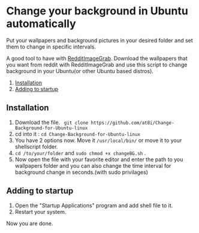 # Change your background in Ubuntu automatically #
Put your wallpapers and background pictures in your desired folder and set them to change in
specific intervals.

A good tool to have with [RedditImageGrab](https://github.com/HoverHell/RedditImageGrab).
Download the wallpapers that you want from reddit with RedditImageGrab and use this script
to change background in your Ubuntu(or other Ubuntu based distros).
1. [Installation](#Installation)
1. [Adding to startup](#Adding-to-startup)

## Installation
1. Download the file. ` git clone https://github.com/at8i/Change-Background-for-Ubuntu-linux`
2. cd into it : `cd Change-Background-for-Ubuntu-linux`
3. You have 2 options now. Move it `/usr/local/bin/` or move it to your shellscript folder.
4. `cd /to/your/folder` and `sudo chmod +x changeBG.sh` .
5. Now open the file with your favorite editor and enter the path to you wallpapers folder
and you can also change the time interval for background change in seconds.(with sudo privilages)
## Adding to startup
1. Open the "Startup Applications" program and add shell file to it.
2. Restart your system.

Now you are done.

